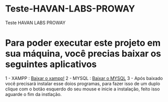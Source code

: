 # Teste-HAVAN-LABS-PROWAY
Teste HAVAN LABS PROWAY

<h1>Para poder executar este projeto em sua máquina, você precias baixar os seguintes aplicativos</h1>


1 - XAMPP : <a href="https://www.apachefriends.org/pt_br/download.html">Baixar o xampp!</a>
2 - MYSQL : <a href="https://www.mysql.com/downloads/">Baixar o MYSQL</a>
3 - Após baixado você precisará instalar esse doios programas, para fazer isso de um duplo clique com o botão esquerdo do seu mouse e inicie a instalação, feito isso aguarde o fim da instlação.

